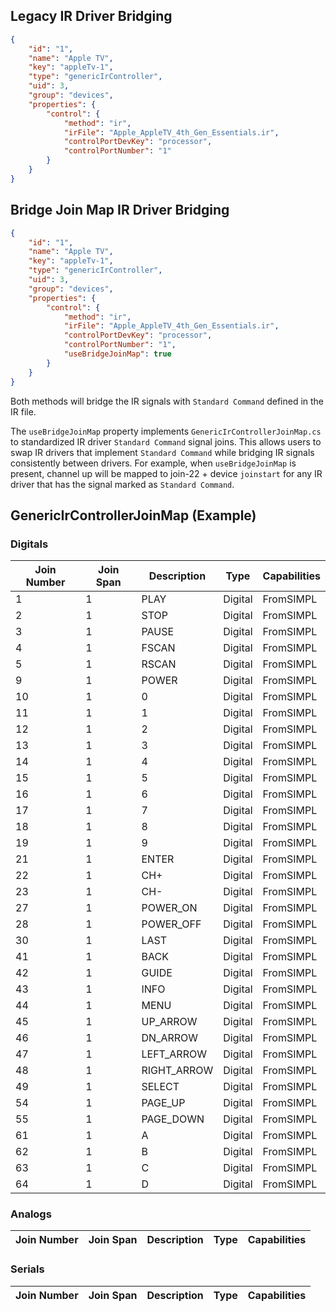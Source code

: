 ## Legacy IR Driver Bridging

```json
{
	"id": "1",
	"name": "Apple TV",
	"key": "appleTv-1",
	"type": "genericIrController",
	"uid": 3,
	"group": "devices",
	"properties": {
		"control": {
			"method": "ir",
			"irFile": "Apple_AppleTV_4th_Gen_Essentials.ir",
			"controlPortDevKey": "processor",
			"controlPortNumber": "1"
		}
	}
}
```

## Bridge Join Map IR Driver Bridging

```json
{
	"id": "1",
	"name": "Apple TV",
	"key": "appleTv-1",
	"type": "genericIrController",
	"uid": 3,
	"group": "devices",
	"properties": {
		"control": {
			"method": "ir",
			"irFile": "Apple_AppleTV_4th_Gen_Essentials.ir",
			"controlPortDevKey": "processor",
			"controlPortNumber": "1",
			"useBridgeJoinMap": true
		}
	}
}
```

Both methods will bridge the IR signals with `Standard Command` defined in the IR file.  

The `useBridgeJoinMap` property implements `GenericIrControllerJoinMap.cs` to standardized IR driver `Standard Command` signal joins.  This allows users to swap IR drivers that implement `Standard Command` while bridging IR signals consistently between drivers.  For example, when `useBridgeJoinMap` is present, channel up will be mapped to join-22 + device `joinstart` for any IR driver that has the signal marked as `Standard Command`.


## GenericIrControllerJoinMap (Example)

### Digitals

| Join Number | Join Span | Description | Type                | Capabilities |
| ----------- | --------- | ----------- | ------------------- | ------------ |
| 1           | 1         | PLAY        | Digital             | FromSIMPL    |
| 2           | 1         | STOP        | Digital             | FromSIMPL    |
| 3           | 1         | PAUSE       | Digital             | FromSIMPL    |
| 4           | 1         | FSCAN       | Digital             | FromSIMPL    |
| 5           | 1         | RSCAN       | Digital             | FromSIMPL    |
| 9           | 1         | POWER       | Digital             | FromSIMPL    |
| 10          | 1         | 0           | Digital             | FromSIMPL    |
| 11          | 1         | 1           | Digital             | FromSIMPL    |
| 12          | 1         | 2           | Digital             | FromSIMPL    |
| 13          | 1         | 3           | Digital             | FromSIMPL    |
| 14          | 1         | 4           | Digital             | FromSIMPL    |
| 15          | 1         | 5           | Digital             | FromSIMPL    |
| 16          | 1         | 6           | Digital             | FromSIMPL    |
| 17          | 1         | 7           | Digital             | FromSIMPL    |
| 18          | 1         | 8           | Digital             | FromSIMPL    |
| 19          | 1         | 9           | Digital             | FromSIMPL    |
| 21          | 1         | ENTER       | Digital             | FromSIMPL    |
| 22          | 1         | CH+         | Digital             | FromSIMPL    |
| 23          | 1         | CH-         | Digital             | FromSIMPL    |
| 27          | 1         | POWER_ON    | Digital             | FromSIMPL    |
| 28          | 1         | POWER_OFF   | Digital             | FromSIMPL    |
| 30          | 1         | LAST        | Digital             | FromSIMPL    |
| 41          | 1         | BACK        | Digital             | FromSIMPL    |
| 42          | 1         | GUIDE       | Digital             | FromSIMPL    |
| 43          | 1         | INFO        | Digital             | FromSIMPL    |
| 44          | 1         | MENU        | Digital             | FromSIMPL    |
| 45          | 1         | UP_ARROW    | Digital             | FromSIMPL    |
| 46          | 1         | DN_ARROW    | Digital             | FromSIMPL    |
| 47          | 1         | LEFT_ARROW  | Digital             | FromSIMPL    |
| 48          | 1         | RIGHT_ARROW | Digital             | FromSIMPL    |
| 49          | 1         | SELECT      | Digital             | FromSIMPL    |
| 54          | 1         | PAGE_UP     | Digital             | FromSIMPL    |
| 55          | 1         | PAGE_DOWN   | Digital             | FromSIMPL    |
| 61          | 1         | A           | Digital             | FromSIMPL    |
| 62          | 1         | B           | Digital             | FromSIMPL    |
| 63          | 1         | C           | Digital             | FromSIMPL    |
| 64          | 1         | D           | Digital             | FromSIMPL    |

### Analogs

| Join Number | Join Span | Description | Type                | Capabilities |
| ----------- | --------- | ----------- | ------------------- | ------------ |

### Serials

| Join Number | Join Span | Description | Type                | Capabilities |
| ----------- | --------- | ----------- | ------------------- | ------------ |


